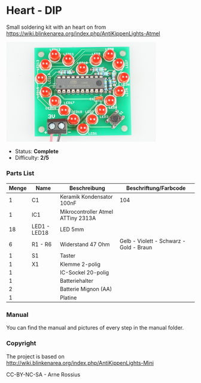 # Heart - DIP
Small soldering kit with an heart on from https://wiki.blinkenarea.org/index.php/AntiKippenLights-Atmel

<img src="manual/images/DSC04800.jpg" width=400px alt="Heart DIP">

- Status: **Complete**
- Difficulty: **2/5**

### Parts List

| Menge | Name         | Beschreibung                       | Beschriftung/Farbcode                   |
|-------|--------------|------------------------------------|-----------------------------------------|
| 1     | C1           | Keramik Kondensator 100nF          | 104                                     |
| 1     | IC1          | Mikrocontroller Atmel ATTiny 2313A |                                         |
| 18    | LED1 - LED18 | LED 5mm                            |                                         |
| 6     | R1 - R6      | Widerstand 47 Ohm                  | Gelb - Violett - Schwarz - Gold - Braun |
| 1     | S1           | Taster                             |                                         |
| 1     | X1           | Klemme 2-polig                     |                                         |
| 1     |              | IC-Sockel 20-polig                 |                                         |
| 1     |              | Batteriehalter                     |                                         |
| 2     |              | Batterie Mignon (AA)               |                                         |
| 1     |              | Platine                            |                                         |

### Manual
You can find the manual and pictures of every step in the manual folder.

### Copyright
The project is based on http://wiki.blinkenarea.org/index.php/AntiKippenLights-Mini

CC-BY-NC-SA - Arne Rossius
